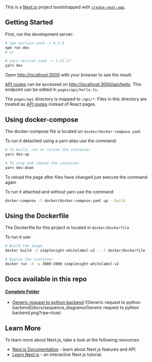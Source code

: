 This is a [Next.js](https://nextjs.org/) project bootstrapped with [`create-next-app`](https://github.com/vercel/next.js/tree/canary/packages/create-next-app).

## Getting Started

First, run the development server:

```bash
# npm version used -> 8.3.0
npm run dev
# or

# yarn version used -> 1.22.17
yarn dev
```

Open [http://localhost:3000](http://localhost:3000) with your browser to see the result.

[API routes](https://nextjs.org/docs/api-routes/introduction) can be accessed on [http://localhost:3000/api/hello](http://localhost:3000/api/hello). This endpoint can be edited in `pages/api/hello.ts`.

The `pages/api` directory is mapped to `/api/*`. Files in this directory are treated as [API routes](https://nextjs.org/docs/api-routes/introduction) instead of React pages.

## Using docker-compose

The docker-compose file is located un `docker/docker-compose.yaml`

To run it detached using a yarn alias use the command:

```bash
# To build, run or reload the container
yarn dev:up

# To stop and remove the container
yarn dev:down
```

To reload the page after files have changed just execute the command again

To run it attached and without yarn use the command:

```bash
docker-compose -f docker/docker-compose.yaml up --build
```

## Using the Dockerfile

The Dockerfile for this project is located in `docker/Dockerfile`

To run it use:

```bash
# Build the image
docker build -t simplenight-whitelabel-v2 . -f docker/Dockerfile

# Deploy the container
docker run -d -p 3000:3000 simplenight-whitelabel-v2
```

## Docs available in this repo

#### [Complete Folder](docs)

- [Generic request to python backend](docs/sequence_diagrams/genericRequestToBackend.txt)
  ![Generic request to python backend](docs/sequence_diagrams/Generic request to python backend.png?raw=true)

## Learn More

To learn more about Next.js, take a look at the following resources:

- [Next.js Documentation](https://nextjs.org/docs) - learn about Next.js features and API.
- [Learn Next.js](https://nextjs.org/learn) - an interactive Next.js tutorial.
